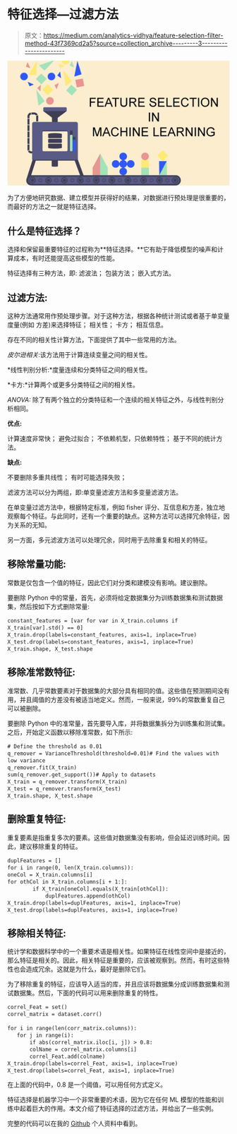 # 特征选择—过滤方法

> 原文：<https://medium.com/analytics-vidhya/feature-selection-filter-method-43f7369cd2a5?source=collection_archive---------3----------------------->

![](img/9eda4f1aa505acda9da902caf2049121.png)

为了方便地研究数据、建立模型并获得好的结果，对数据进行预处理是很重要的，而最好的方法之一就是特征选择。

## 什么是特征选择？

选择和保留最重要特征的过程称为**特征选择。**它有助于降低模型的噪声和计算成本，有时还能提高这些模型的性能。

特征选择有三种方法，即:
滤波法；
包装方法；
嵌入式方法。

## 过滤方法:

这种方法通常用作预处理步骤。对于这种方法，根据各种统计测试或者基于单变量度量(例如
方差)来选择特征；
相关性；
卡方；
相互信息。

存在不同的相关性计算方法，下面提供了其中一些常用的方法。

*皮尔逊相关*:该方法用于计算连续变量之间的相关性。

*线性判别分析:*度量连续和分类特征之间的相关性。

*卡方:*计算两个或更多分类特征之间的相关性。

*ANOVA:* 除了有两个独立的分类特征和一个连续的相关特征之外，与线性判别分析相同。

**优点:**

计算速度非常快；
避免过拟合；
不依赖机型，只依赖特性；
基于不同的统计方法。

**缺点:**

不要删除多重共线性；
有时可能选择失败；

滤波方法可以分为两组，即:单变量滤波方法和多变量滤波方法。

在单变量过滤方法中，根据特定标准，例如 fisher 评分、互信息和方差，独立地观察每个特征。与此同时，还有一个重要的缺点。这种方法可以选择冗余特征，因为关系的无知。

另一方面，多元滤波方法可以处理冗余，同时用于去除重复和相关的特征。

## 移除常量功能:

常数是仅包含一个值的特征，因此它们对分类和建模没有影响。建议删除。

要删除 Python 中的常量，首先，必须将给定数据集分为训练数据集和测试数据集，然后按如下方式删除常量:

```
constant_features = [var for var in X_train.columns if X_train[var].std() == 0] 
X_train.drop(labels=constant_features, axis=1, inplace=True)
X_test.drop(labels=constant_features, axis=1, inplace=True) X_train.shape, X_test.shape
```

## 移除准常数特征:

准常数、几乎常数要素对于数据集的大部分具有相同的值。这些值在预测期间没有用，并且阈值的方差没有被适当地定义。然而，一般来说，99%的常数重复自己可以被删除。

要删除 Python 中的准常量，首先要导入库，并将数据集拆分为训练集和测试集。之后，开始定义函数以移除准常数，如下所示:

```
# Define the threshold as 0.01
q_remover = VarianceThreshold(threshold=0.01)# Find the values with low variance
q_remover.fit(X_train) 
sum(q_remover.get_support())# Apply to datasets
X_train = q_remover.transform(X_train)
X_test = q_remover.transform(X_test)
X_train.shape, X_test.shape
```

## **删除重复特征:**

重复要素是指重复多次的要素。这些值对数据集没有影响，但会延迟训练时间。因此，建议移除重复的特征。

```
duplFeatures = []
for i in range(0, len(X_train.columns)):
oneCol = X_train.columns[i]
for othCol in X_train.columns[i + 1:]:
        if X_train[oneCol].equals(X_train[othCol]):
            duplFeatures.append(othCol)
X_train.drop(labels=duplFeatures, axis=1, inplace=True)
X_test.drop(labels=duplFeatures, axis=1, inplace=True)
```

## 移除相关特征:

统计学和数据科学中的一个重要术语是相关性。如果特征在线性空间中是接近的，那么特征是相关的。因此，相关特征是重要的，应该被观察到。然而，有时这些特性也会造成冗余。这就是为什么，最好是删除它们。

为了移除重复的特征，应该导入适当的库，并且应该将数据集分成训练数据集和测试数据集。然后，下面的代码可以用来删除重复的特性。

```
correl_Feat = set() 
correl_matrix = dataset.corr()

for i in range(len(corr_matrix.columns)):
   for j in range(i):
       if abs(correl_matrix.iloc[i, j]) > 0.8:
       colName = correl_matrix.columns[i]  
       correl_Feat.add(colname)
X_train.drop(labels=correl_Feat, axis=1, inplace=True)
X_test.drop(labels=correl_Feat, axis=1, inplace=True)
```

在上面的代码中，0.8 是一个阈值，可以用任何方式定义。

特征选择是机器学习中一个非常重要的术语，因为它在任何 ML 模型的性能和训练中起着巨大的作用。本文介绍了特征选择的过滤方法，并给出了一些实例。

完整的代码可以在我的 [Github](https://github.com/zaurrasulov/Data-Science---Python/blob/main/FilterMethod.ipynb) 个人资料中看到。